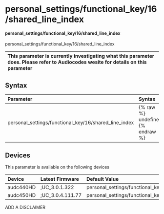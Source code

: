 ﻿---
description: personal_settings/functional_key/16/shared_line_index
search: false
---

# personal_settings/functional_key/16/shared_line_index

#### personal_settings/functional_key/16/shared_line_index

personal_settings/functional_key/16/shared_line_index


| This parameter is currently investigating what this parameter does. Please refer to Audiocodes wesite for details on this parameter | 
| :--- |

## Syntax
| Parameter | Syntax |
| :--- | :--- |
|personal_settings/functional_key/16/shared_line_index | {% raw %} undefined {% endraw %}|

## Devices
This parameter is available on the following devices

| Device | Latest Firmware | Default Value |
|:---|:---|:---|
| audc440HD | ;UC_3.0.1.322 | personal_settings/functional_key/16/shared_line_index=0 
| audc450HD | ;UC_3.0.4.111.77 | personal_settings/functional_key/16/shared_line_index=0 

ADD A DISCLAIMER
